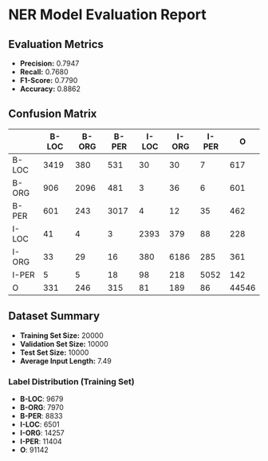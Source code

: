 
# NER Model Evaluation Report

## Evaluation Metrics
- **Precision:** 0.7947
- **Recall:** 0.7680
- **F1-Score:** 0.7790
- **Accuracy:** 0.8862

## Confusion Matrix
|  | B-LOC | B-ORG | B-PER | I-LOC | I-ORG | I-PER | O |
| --- | --- | --- | --- | --- | --- | --- | --- |
| B-LOC | 3419 | 380 | 531 | 30 | 30 | 7 | 617 |
| B-ORG | 906 | 2096 | 481 | 3 | 36 | 6 | 601 |
| B-PER | 601 | 243 | 3017 | 4 | 12 | 35 | 462 |
| I-LOC | 41 | 4 | 3 | 2393 | 379 | 88 | 228 |
| I-ORG | 33 | 29 | 16 | 380 | 6186 | 285 | 361 |
| I-PER | 5 | 5 | 18 | 98 | 218 | 5052 | 142 |
| O | 331 | 246 | 315 | 81 | 189 | 86 | 44546 |



## Dataset Summary
- **Training Set Size:** 20000
- **Validation Set Size:** 10000
- **Test Set Size:** 10000
- **Average Input Length:** 7.49

### Label Distribution (Training Set)
- **B-LOC**: 9679
- **B-ORG**: 7970
- **B-PER**: 8833
- **I-LOC**: 6501
- **I-ORG**: 14257
- **I-PER**: 11404
- **O**: 91142

